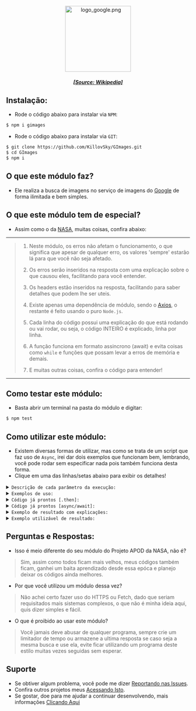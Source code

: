<p align="center"><img src="https://upload.wikimedia.org/wikipedia/commons/c/c1/Google_%22G%22_logo.svg" width="180" height="180" alt="logo_google.png"/></p>  
<h5 align="center"><a href="https://google.com">[Source: Wikipedia]</a></h5>  
  
## Instalação:  
- Rode o código abaixo para instalar via `NPM`:  
  
```bash  
$ npm i gimages  
```  
  
- Rode o código abaixo para instalar via `GIT`:  
```bash  
$ git clone https://github.com/KillovSky/GImages.git  
$ cd GImages  
$ npm i  
```  
  
## O que este módulo faz?  
- Ele realiza a busca de imagens no serviço de imagens do [Google](https://images.google.com/) de forma ilimitada e bem simples.  
  
## O que este módulo tem de especial?  
- Assim como o da [NASA](https://github.com/KillovSky/NASA), muitas coisas, confira abaixo:  
  
------  
> 1. Neste módulo, os erros não afetam o funcionamento, o que significa que apesar de qualquer erro, os valores 'sempre' estarão lá para que você não seja afetado.  
>  
> 2. Os erros serão inseridos na resposta com uma explicação sobre o que causou eles, facilitando para você entender.  
>  
> 3. Os headers estão inseridos na resposta, facilitando para saber detalhes que podem lhe ser uteis.  
>  
> 4. Existe apenas uma dependência de módulo, sendo o [Axios](https://www.npmjs.com/package/axios), o restante é feito usando o puro `Node.js`.  
>  
> 5. Cada linha do código possui uma explicação do que está rodando ou vai rodar, ou seja, o código INTEIRO é explicado, linha por linha.   
>  
> 6. A função funciona em formato assincrono (await) e evita coisas como `while` e funções que possam levar a erros de memória e demais.  
>  
> 7. E muitas outras coisas, confira o código para entender!  
------  
  
## Como testar este módulo:  
- Basta abrir um terminal na pasta do módulo e digitar:  
  
```bash  
$ npm test  
```  
  
## Como utilizar este módulo:  
- Existem diversas formas de utilizar, mas como se trata de um script que faz uso de `Async`, irei dar dois exemplos que funcionam bem, lembrando, você pode rodar sem especificar nada pois também funciona desta forma.   
- Clique em uma das linhas/setas abaixo para exibir os detalhes!  
  
<details>  
<summary><code>Descrição de cada parâmetro da execução:</code></summary>  
  
```javascript  
/* (USE AWAIT) Function especificada */  
get({  
    query: 'Anime',
    safe: true,
    useragent: 'Mozilla....',
    searchURL: 'https://images....',
    formats: ['jpg', 'png'],
    filter: ['-site:gstatic.com'],
    regexp: /[0-9]+/gi,
    rawQuery: '&tbs=ic:trans',
    showerror: false,
    only: ['pinterest', 'devianart']
})  
  
/* ------------------------------------- *  
* 1° - query  
* Valores: String  
* O que é: O que você quiser achar  
* Padrão: 'IMAGE_TESTING_SFW1'  
* ---------------------------------------  
* 2° - safe  
* Valores: Boolean (true/false)  
* O que é: Google Safe Search, remove +18  
* Padrão: true   
* ---------------------------------------  
* 3° - useragent  
* Valores: String  
* O que é: A identificação do request  
* Padrão: 'Mozilla/5.0 (Windows NT 10.0; Win64; x64) AppleWebKit/537.36 (KHTML, like Gecko) Chrome/123.0.0.0 Safari/537.36'  
* ---------------------------------------  
* 4° - searchURL  
* Valores: String  
* O que é: A URL que efetuará a busca    
* Padrão: 'http://images.google.com/search?'   
* ---------------------------------------  
* 5° - formats  
* Valores: Array  
* O que é: A lista de imagens permitidas  
* Padrão: [".jpg",".jpeg",".png",".gif",".bmp",".svg",".tiff",".ico"]  
* ---------------------------------------  
* 6° - filter  
* Valores: Boolean (true/false)  
* O que é: URLs que não deve procurar  
* Padrão: ["gstatic.com"]   
* ---------------------------------------  
* 7° - regexp  
* Valores: RegExp  
* O que é: a RegExp responsável por filtrar resultados  
* Padrão: /\["(http.+?)",(\d+),(\d+)\]/gi  
* ---------------------------------------  
* 8° - rawQuery  
* Valores: String  
* O que é: Uma query adicional que não é codificada em URI, use para enviar parametros com '&' e outros do tipo    
* Padrão: ''   
* ---------------------------------------  
* 9° - showerror  
* Valores: Boolean  
* O que é: Se é permitido printar erros na tela ou se apenas colocará no Object final os detalhes  
* Padrão: false  
* ---------------------------------------  
* 10° - only  
* Valores: Array  
* O que é: Define a busca para puxar imagens apenas dessas URLs  
* Padrão: []   
* ------------------------------------- */   
  
/* Function sem especificar [Modo Teste]  */
get()  
  
/* Retorna o JSON padrão */  
defaults()  
  
/* Retorna os códigos HTTP */  
http()  
  
/* Retorna a package JSON */  
packages()  
  
/* defaultSearch é a configuração da busca, você pode editar em tempo real sem precisar abrir no arquivo */  
```  
  
</details>   
  
<details>  
<summary><code>Exemplos de uso:</code></summary>  
  
```javascript  
/* Usando .then | Modo de uso padrão */  
const gimages = require('gimages');  
gimages.get('anime girls').then(data => {  
	/* Faça seu código baseado na object 'data' aqui */  
	/* Exemplo: console.log(data); */  
})  
  
/* Usando await [async] | Modo de uso padrão */  
const gimages = require('gimages');  
const data = await gimages.get({ query: 'anime', safe: false });  
/* Faça seu código aqui usando a const 'data' */  
/* Exemplo: console.log(data); */  
```  
  
</details>  
  
<details>  
<summary><code>Código já prontos [.then]:</code></summary>  
  
```javascript  
/* Código usando .then */  
const gimages = require('gimages');  
gimages.get({ query: 'Shinji Ikari', safe: true, showerror: true }).then(data => console.log(data));  
```  
  
</details>  
  
<details>  
<summary><code>Código já prontos [async/await]:</code></summary>  
  
```javascript  
/* Código usando await */   
const gimages = require('gimages');  
const data = await gimages.get({ query: 'Asuka Langley', safe: false, showerror: false });  
console.log(data);  
  
/* Se você não sabe criar uma função async ou ainda não tiver uma, use este código abaixo: */  
(async () => {  
	// Cole um código com await aqui dentro  
})();  
```  
  
</details>  
  
<details>  
<summary><code>Exemplo de resultado com explicações:</code></summary>  
  
```JSON  
{  
	"date": "String | Data [YYYY-MM-DD HH:MM:SS]",  
	"error": "true | false",  
	"message": "String / false | Mensagem adicional de erro",  
	"code": "Number | String | Código de erro HTTP",  
	"defaultSearch": {
		"...": "Já explicado nos exemplos."
	},
	"search": {
		"amount": "Number | Quantidade de imagens obtidas",
		"error": "Boolean | Define se deu erros",
		"message": "String | Uma mensagem para ajudar a entender melhor"
	},
	"explain": {  
		"code": "Number / String | Código escrito de HTTP",  
		"why": "String | Explicação do código HTTP"  
	},  
	"headers": {  
		"Accept": "String | Tipos de valores aceitos no request",
		"User-Agent": "String | A identificação do request",
		"Accept-Encoding": "String | Os tipos de encoding permitidos nesse request",  
		"Outros": "Any | Podem haver mais eventualmente"  
	},  
	"images": [  
		{  
			"url": "String | URL da imagem que foi encontrada",  
			"width": "Number | A largura da imagem"  
			"height": "Number | A altura da imagem"  
		}  
	]  
}  
```  
  
</details>  
  
<details>  
<summary><code>Exemplo utilizável de resultado:</code></summary>  
  
```JSON  
{  
    "date": "10/04/2024 15:30:00",  
	"error": false,  
	"message": false,  
	"code": 200,  
	"defaultSearch": {  
		"query": "IMAGE_TESTING_SFW1",  
		"rawQuery": "",  
		"safe": true,  
		"useragent": "Mozilla/5.0 (Windows NT 10.0; Win64; x64) AppleWebKit/537.36 (KHTML, like Gecko) Chrome/123.0.0.0 Safari/537.36",  
		"searchURL": "http://images.google.com/search?",  
		"formats": [  
		    ".jpg",  
		    ".jpeg",  
		    ".png",  
		    ".gif",  
		    ".bmp",  
		    ".svg",  
		    ".tiff",  
		    ".ico"  
		],  
		"filter": [  
		    "gstatic.com"  
		],  
		"only": [],  
		"showerror": false  
	},  
	"search": {  
		"amount": 0,  
		"error": true,  
		"message": "Test mode only, no search has been set."  
	},  
	"explain": {  
		"code": "OK",  
		"why": "The request is OK, this response depends on the HTTP method used."  
	},  
	"headers": {  
		"Accept": "application/json, text/plain, */*",  
		"User-Agent": "Mozilla/5.0 (Windows NT 10.0; Win64; x64) AppleWebKit/537.36 (KHTML, like Gecko) Chrome/123.0.0.0 Safari/537.36",  
		"Accept-Encoding": "gzip, compress, deflate, br"  
	},  
	"images": [  
		{  
			"url": "https://cdn.productimages.abb.com/9PAA00000029405_720x540.png",  
			"width": 540,  
			"height": 495  
		}  
	]  
}  
```  
  
</details>   
  
## Perguntas e Respostas:  
  
- Isso é meio diferente do seu módulo do Projeto APOD da NASA, não é?  
> Sim, assim como todos ficam mais velhos, meus códigos também ficam, ganhei um baita aprendizado desde essa epóca e planejo deixar os códigos ainda melhores.  
>  
- Por que você utilizou um módulo dessa vez?  
> Não achei certo fazer uso do HTTPS ou Fetch, dado que seriam requisitados mais sistemas complexos, o que não é minha ideia aqui, quis dizer simples e fácil.  
>  
- O que é proibido ao usar este módulo?  
> Você jamais deve abusar de qualquer programa, sempre crie um limitador de tempo ou armazene a ultima resposta se caso seja a mesma busca e use ela, evite ficar utilizando um programa deste estilo muitas vezes seguidas sem esperar.  
  
## Suporte  
  
- Se obtiver algum problema, você pode me dizer [Reportando nas Issues](https://github.com/KillovSky/GImages/issues).  
- Confira outros projetos meus [Acessando Isto](https://github.com/KillovSky).  
- Se gostar, doe para me ajudar a continuar desenvolvendo, mais informações [Clicando Aqui](http://linktr.ee/KillovSky)  
  
